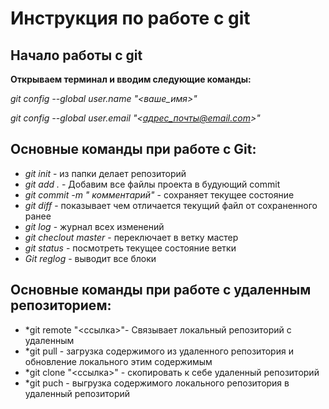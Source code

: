 # Инструкция по работе с git

## Начало работы с git

**Открываем терминал и вводим следующие команды:**


*git config --global user.name "<ваше_имя>"*

*git config --global user.email "<адрес_почты@email.com>"*

## Основные команды при работе с Git:

* *git init* - из папки делает репозиторий
* *git add .* - Добавим все файлы проекта в  будующий commit
* *git commit -m " комментарий"* - сохраняет текущее состояние
* *git diff* - показывает чем отличается текущий файл от сохраненного ранее
* *git log* - журнал всех изменений
* *git checlout master* - переключает в ветку мастер
* *git status* - посмотреть текущее состояние ветки
* *Git reglog* - выводит все блоки

## Основные команды при работе с удаленным репозиторием:
* *git remote "<ссылка>"- Связывает локальный репозиторий с удаленным
* *git pull - загрузка содержимого из удаленного репозитория и обновление локального этим содержимым
* *git clone "<ссылка>" - скопировать к себе удаленный репозиторий 
* *git puch - выгрузка содержимого локального репозитория в удаленный репозиторий
